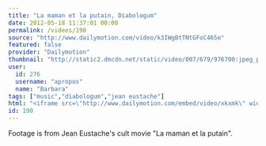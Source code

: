 ```yaml
---
title: "La maman et la putain, Diabologum"
date: 2012-05-18 11:37:01 00:00
permalink: /videos/190
source: "http://www.dailymotion.com/video/k3IWgBtTNtGFoC465e"
featured: false
provider: "Dailymotion"
thumbnail: "http://static2.dmcdn.net/static/video/007/679/976700:jpeg_preview_large.jpg?20111213174256"
user:
  id: 276
  username: "apropos"
  name: "Barbara"
tags: ["music","diabologum","jean eustache"]
html: "<iframe src=\"http://www.dailymotion.com/embed/video/xkxmk\" width=\"480\" height=\"359\" frameborder=\"0\"></iframe>"
id: 190
---
```


Footage is from Jean Eustache's cult movie "La maman et la putain".